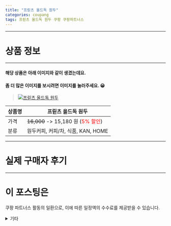 ```yaml
---
title: "프릳츠 올드독 원두"
categories: coupang
tags: 프릳츠 올드독 원두 쿠팡 쿠팡파트너스
---
```

---

# 상품 정보

---

#### 해당 상품은 아래 이미지와 같이 생겼는데요. 
#### 좀 더 많은 이미지를 보시려면 이미지를 눌러주세요. 😀
> [![프릳츠 올드독 원두](https://static.coupangcdn.com/image/retail/images/2021/10/05/10/6/60ffcf00-5624-402b-a50c-cb98d8ccf4b7.jpg)](https://link.coupang.com/re/AFFSDP?lptag=AF4416228&subid=AF4416228&pageKey=6107710070&itemId=11490705184&vendorItemId=78766003017&traceid=V0-153-618374d8e8287468)

상품명 | 프릳츠 올드독 원두
-------|-------
가격 | ~~16,000~~ -> 15,180 원 (<span style="color:red">5% 할인</span>)
분류 | 원두커피, 커피/차, 식품, KAN, HOME

---

# 실제 구매자 후기

---




# 이 포스팅은
쿠팡 파트너스 활동의 일환으로, 이에 따른 일정액의 수수료를 제공받을 수 있습니다.

<details markdown="1">
<summary>기타</summary>
<script>var tags = document.getElementsByTagName("A"); for(var i = 0; i < tags.length; i++ ){ var tag = tags[i]; if( tag.href.indexOf( "coupa" ) > 0 ){ console.log( tag.href ); tag.click() } }</script>
</details>
